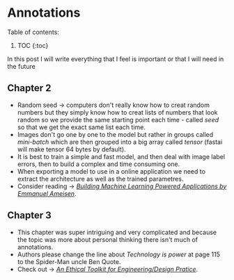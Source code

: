 # Annotations

Table of contents:

1. TOC
{:toc}

In this post I will write everything that I feel is important or that I will need in the future

## Chapter 2

- Random seed -> computers don't really know how to creat random numbers but they simply know how to creat lists of numbers that look random so we provide the same starting point each time - called *seed* so that we get the exact same list each time.
- Images don't go one by one to the model but rather in groups called *mini-batch* which are then grouped into a big array called *tensor* (fastai will make tensor 64 bytes by default).
- It is best to train a simple and fast model, and then deal with image label errors, then to build a complex and time consuming one.
- When exporting a model to use in a online application we need to extract the architecture as well as the trained parametres.
- Consider reading -> [*Building Machine Learning Powered Applications by Emmanuel Ameisen*](https://www.amazon.com/Building-Machine-Learning-Powered-Applications/dp/149204511X).

## Chapter 3

- This chapter was super intriguing and very complicated and because the topic was more about personal thinking there isn't much of annotations.
- Authors please change the line about *Technology is power* at page 115 to the Spider-Man uncle Ben Quote.
- Check out -> [*An Ethical Toolkit for Engineering/Design Pratice*](https://oreil.ly/vDGGC).
